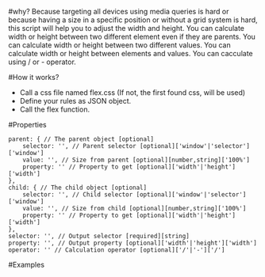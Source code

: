 #why?
Because targeting all devices using media queries is hard or because having a size in a specific position or without a grid system is hard, this script will help you to adjust the width and height.
You can calculate width or height between two different element even if they are parents.
You can calculate width or height between two different values.
You can calculate width or height between elements and values.
You can cacculate using / or - operator.

#How it works?
* Call a css file named flex.css (If not, the first found css, will be used)
* Define your rules as JSON object.
* Call the flex function.

#Properties

    parent: { // The parent object [optional]
        selector: '', // Parent selector [optional]['window'|'selector']['window']
        value: '', // Size from parent [optional][number,string]['100%']
        property: '' // Property to get [optional]['width'|'height']['width']
    },
    child: { // The child object [optional]
        selector: '', // Child selector [optional]['window'|'selector']['window']
        value: '', // Size from child [optional][number,string]['100%']
        property: '' // Property to get [optional]['width'|'height']['width']
    },
    selector: '', // Output selector [required][string]
    property: '', // Output property [optional]['width'|'height']['width']
    operator: '' // Calculation operator [optional]['/'|'-']['/']
    
#Examples
